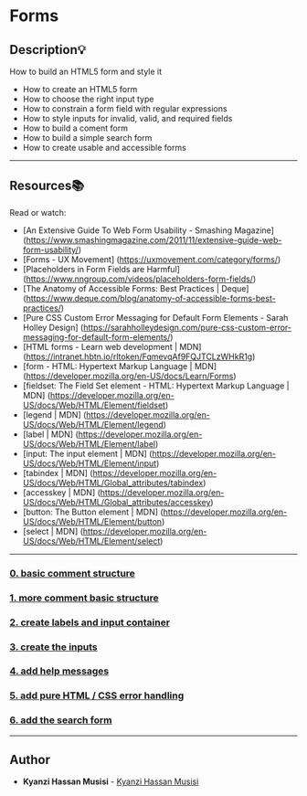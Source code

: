 # Forms

## Description:bulb:
How to build an HTML5 form and style it

* How to create an HTML5 form
* How to choose the right input type
* How to constrain a form field with regular expressions
* How to style inputs for invalid, valid, and required fields
* How to build a coment form
* How to build a simple search form
* How to create usable and accessible forms

---

## Resources:books:
Read or watch:
* [An Extensive Guide To Web Form Usability - Smashing Magazine] (https://www.smashingmagazine.com/2011/11/extensive-guide-web-form-usability/)
* [Forms - UX Movement] (https://uxmovement.com/category/forms/)
* [Placeholders in Form Fields are Harmful] (https://www.nngroup.com/videos/placeholders-form-fields/)
* [The Anatomy of Accessible Forms: Best Practices | Deque] (https://www.deque.com/blog/anatomy-of-accessible-forms-best-practices/)
* [Pure CSS Custom Error Messaging for Default Form Elements - Sarah Holley Design] (https://sarahholleydesign.com/pure-css-custom-error-messaging-for-default-form-elements/)
* [HTML forms - Learn web development | MDN] (https://intranet.hbtn.io/rltoken/FqmevqAf9FQJTCLzWHkR1g)
* [form - HTML: Hypertext Markup Language | MDN] (https://developer.mozilla.org/en-US/docs/Learn/Forms)
* [fieldset: The Field Set element - HTML: Hypertext Markup Language | MDN] (https://developer.mozilla.org/en-US/docs/Web/HTML/Element/fieldset)
* [legend | MDN] (https://developer.mozilla.org/en-US/docs/Web/HTML/Element/legend)
* [label | MDN] (https://developer.mozilla.org/en-US/docs/Web/HTML/Element/label)
* [input: The input element | MDN] (https://developer.mozilla.org/en-US/docs/Web/HTML/Element/input)
* [tabindex | MDN] (https://developer.mozilla.org/en-US/docs/Web/HTML/Global_attributes/tabindex)
* [accesskey | MDN] (https://developer.mozilla.org/en-US/docs/Web/HTML/Global_attributes/accesskey)
* [button: The Button element | MDN] (https://developer.mozilla.org/en-US/docs/Web/HTML/Element/button)
* [select | MDN] (https://developer.mozilla.org/en-US/docs/Web/HTML/Element/select)


---

### [0. basic comment structure](./01-article.html)

### [1. more comment basic structure](./02-article.html)

### [2. create labels and input container](./03-styles.css)

### [3. create the inputs](./04-article.html)

### [4. add help messages](./05-article.html)

### [5. add pure HTML / CSS error handling](./06-styles.css)

### [6. add the search form](./07-article.html)

---

## Author
* **Kyanzi Hassan Musisi** - [Kyanzi Hassan Musisi](https://github.com/hassankyanzi)
